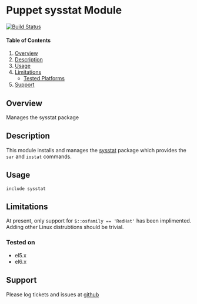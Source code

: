 Puppet sysstat Module
=========================

[![Build Status](https://travis-ci.org/jhoblitt/puppet-sysstat.png)](https://travis-ci.org/jhoblitt/puppet-sysstat)

#### Table of Contents

1. [Overview](#overview)
2. [Description](#description)
3. [Usage](#usage)
4. [Limitations](#limitations)
    * [Tested Platforms](#tested-platforms)
5. [Support](#support)


Overview
--------

Manages the sysstat package


Description
-----------

This module installs and manages the
[sysstat](http://sebastien.godard.pagesperso-orange.fr/) package which provides
the `sar` and `iostat` commands.


Usage
-----

    include sysstat


Limitations
-----------

At present, only support for `$::osfamily == 'RedHat'` has been implimented.
Adding other Linux distrubtions should be trivial.

### Tested on

* el5.x
* el6.x


Support
-------

Please log tickets and issues at [github](https://github.com/jhoblitt/puppet-sysstat/issues)


